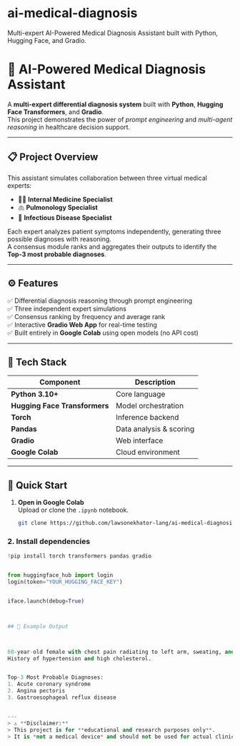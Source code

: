 # ai-medical-diagnosis
Multi-expert AI-Powered Medical Diagnosis Assistant built with Python, Hugging Face, and Gradio.
# 🧠 AI-Powered Medical Diagnosis Assistant  

A **multi-expert differential diagnosis system** built with **Python**, **Hugging Face Transformers**, and **Gradio**.  
This project demonstrates the power of *prompt engineering* and *multi-agent reasoning* in healthcare decision support.

---

## 📋 Project Overview
This assistant simulates collaboration between three virtual medical experts:
- 👨‍⚕️ **Internal Medicine Specialist**
- 🫁 **Pulmonology Specialist**
- 🦠 **Infectious Disease Specialist**

Each expert analyzes patient symptoms independently, generating three possible diagnoses with reasoning.  
A consensus module ranks and aggregates their outputs to identify the **Top-3 most probable diagnoses**.

---

## ⚙️ Features
✅ Differential diagnosis reasoning through prompt engineering  
✅ Three independent expert simulations  
✅ Consensus ranking by frequency and average rank  
✅ Interactive **Gradio Web App** for real-time testing  
✅ Built entirely in **Google Colab** using open models (no API cost)

---

## 🧩 Tech Stack
| Component | Description |
|------------|-------------|
| **Python 3.10+** | Core language |
| **Hugging Face Transformers** | Model orchestration |
| **Torch** | Inference backend |
| **Pandas** | Data analysis & scoring |
| **Gradio** | Web interface |
| **Google Colab** | Cloud environment |

---

## 🚀 Quick Start
1. **Open in Google Colab**  
   Upload or clone the `.ipynb` notebook.  
   ```bash
   git clone https://github.com/lawsonekhator-lang/ai-medical-diagnosis.git


### 2. Install dependencies
```python
!pip install torch transformers pandas gradio


from huggingface_hub import login
login(token="YOUR_HUGGING_FACE_KEY")


iface.launch(debug=True)



## 🧩 Example Output



60-year-old female with chest pain radiating to left arm, sweating, and nausea for 1 hour.
History of hypertension and high cholesterol.


Top-3 Most Probable Diagnoses:
1. Acute coronary syndrome
2. Angina pectoris
3. Gastroesophageal reflux disease


---
> ⚠️ **Disclaimer:**  
> This project is for **educational and research purposes only**.  
> It is *not a medical device* and should not be used for actual clinical diagnosis.

